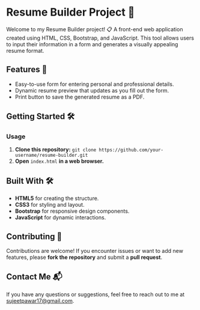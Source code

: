 # Resume Builder Project 📄

Welcome to my Resume Builder project! 📋 A front-end web application created using HTML, CSS, Bootstrap, and JavaScript. This tool allows users to input their information in a form and generates a visually appealing resume format.

## Features 🚀

- Easy-to-use form for entering personal and professional details.
- Dynamic resume preview that updates as you fill out the form.
- Print button to save the generated resume as a PDF.

## Getting Started 🛠️

### Usage

1. **Clone this repository:** `git clone https://github.com/your-username/resume-builder.git`
2. **Open** `index.html` **in a web browser.**

## Built With 🛠️

- **HTML5** for creating the structure.
- **CSS3** for styling and layout.
- **Bootstrap** for responsive design components.
- **JavaScript** for dynamic interactions.

## Contributing 👥

Contributions are welcome! If you encounter issues or want to add new features, please **fork the repository** and submit a **pull request**.


## Contact Me 📬

If you have any questions or suggestions, feel free to reach out to me at sujeetpawar17@gmail.com.


